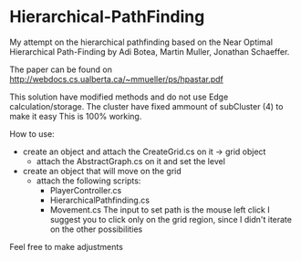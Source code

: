 # Hierarchical-PathFinding

My attempt on the hierarchical pathfinding based on the Near Optimal Hierarchical Path-Finding by Adi Botea, Martin Muller, Jonathan Schaeffer. 

The paper can be found on http://webdocs.cs.ualberta.ca/~mmueller/ps/hpastar.pdf

This solution have modified methods and do not use Edge calculation/storage.
The cluster have fixed ammount of subCluster (4) to make it easy
This is 100% working.

How to use:
 - create an object and attach the CreateGrid.cs on it -> grid object 
    - attach the AbstractGraph.cs on it and set the level
 - create an object that will move on the grid 
    - attach the following scripts:
      - PlayerController.cs
      - HierarchicalPathfinding.cs
      - Movement.cs
 The input to set path is the mouse left click
 I suggest you to click only on the grid region, since I didn't iterate on the other possibilities
 
 Feel free to make adjustments        

